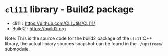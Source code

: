 `cli11` library - Build2 package
================================

 - cli11 : https://github.com/CLIUtils/CLI11/
 - Build2 : https://build2.org

Note: This is the source code for the build2 package of the `cli11` C++ library,
the actual library sources snapshot can be found in the `./upstream/` submodule.